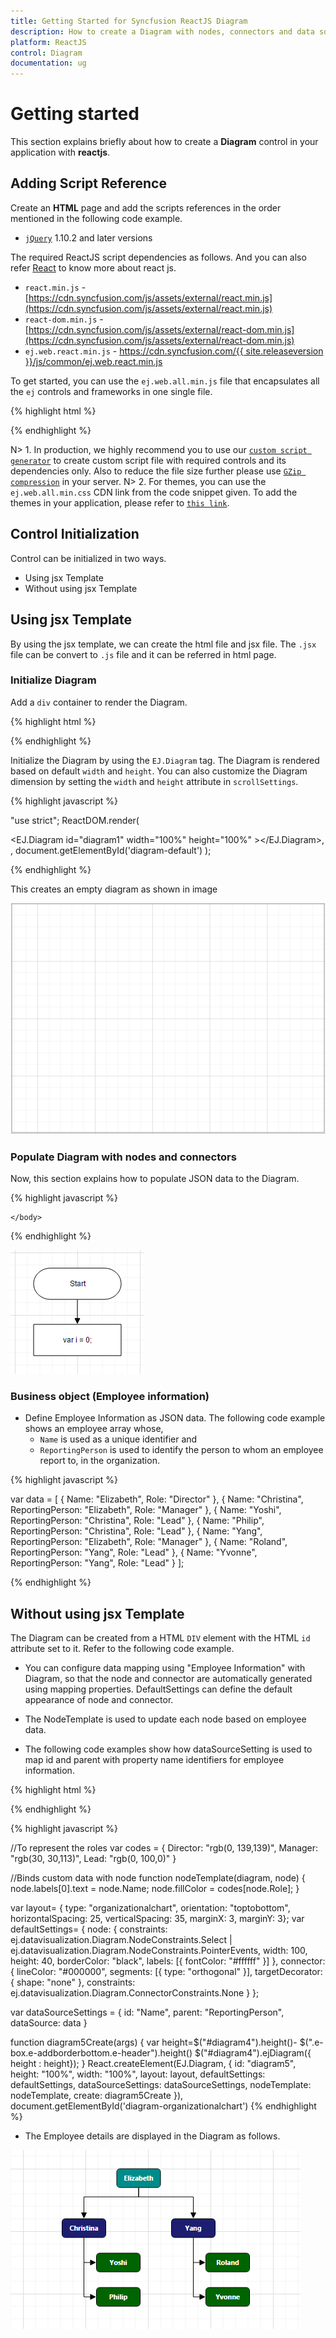```yaml
---
title: Getting Started for Syncfusion ReactJS Diagram
description: How to create a Diagram with nodes, connectors and data source.
platform: ReactJS
control: Diagram
documentation: ug
---
```


# Getting started

This section explains briefly about how to create a **Diagram** control in your application with **reactjs**.

## Adding Script Reference

Create an **HTML** page and add the scripts references in the order mentioned in the following code example.

* [`jQuery`](https://jquery.com/) 1.10.2 and later versions

The required ReactJS script dependencies as follows. And you can also refer [React](http://reactjs.org/docs/getting-started.html) to know more about react js.

* `react.min.js` - [https://cdn.syncfusion.com/js/assets/external/react.min.js](https://cdn.syncfusion.com/js/assets/external/react.min.js)
* `react-dom.min.js` - [https://cdn.syncfusion.com/js/assets/external/react-dom.min.js](https://cdn.syncfusion.com/js/assets/external/react-dom.min.js)
* `ej.web.react.min.js` - [https://cdn.syncfusion.com/{{ site.releaseversion }}/js/common/ej.web.react.min.js](https://cdn.syncfusion.com/14.3.0.49/js/common/ej.web.react.min.js)

To get started, you can use the `ej.web.all.min.js` file that encapsulates all the `ej` controls and frameworks in one single file.

{% highlight html %}
<!DOCTYPE html>
   <html>
     <head>
        <meta name="viewport" content="width=device-width, initial-scale=1.0">
        <meta name="description" content="Essential Studio for React JS">
        <meta name="author" content="Syncfusion">
        <title>Getting Started for Ribbon React JS</title>
        <!-- Essential Studio for JavaScript  theme reference -->
        <link href="http://cdn.syncfusion.com/{{ site.releaseversion }}/js/web/flat-azure/ej.web.all.min.css" rel="stylesheet" />
        <!-- Essential Studio for JavaScript  script references -->
        <script src="http://cdn.syncfusion.com/js/assets/external/jquery-3.0.0.min.js"></script>
        <script src="http://cdn.syncfusion.com/js/assets/external/react.min.js"></script>
        <script src="http://cdn.syncfusion.com/js/assets/external/react-dom.min.js"></script>
        <script src="http://cdn.syncfusion.com/{{ site.releaseversion }}/js/web/ej.web.all.min.js"></script>
        <script src="http://cdn.syncfusion.com/{{ site.releaseversion }}/js/common/ej.web.react.min.js"></script>
        <!-- Add your custom scripts here -->
    </head>
        <body>
        </body>
   </html>

{% endhighlight %}

N> 1. In production, we highly recommend you to use our [`custom script generator`](https://help.syncfusion.com/js/custom-script-generator) to create custom script file with required controls and its dependencies only. Also to reduce the file size further please use [`GZip compression`](https://web.dev/optimizing-content-efficiency-optimize-encoding-and-transfer/) in your server.
N> 2. For themes, you can use the `ej.web.all.min.css` CDN link from the code snippet given. To add the themes in your application, please refer to [`this link`](https://help.syncfusion.com/js/theming-in-essential-javascript-components).

## Control Initialization

Control can be initialized in two ways.

 * Using jsx Template
 * Without using jsx Template
 
## Using jsx Template

By using the jsx template, we can create the html file and jsx file. The `.jsx` file can be convert to `.js` file and it can be referred in html page.


### Initialize Diagram

Add a `div` container to render the Diagram.

{% highlight html %}

<!DOCTYPE html>
<html>    
    <body>
	<div id="diagram-default" style="height:99%;"></div>
            <script src="app/diagram/default.js"></script>    
    </body>
</html>

{% endhighlight %}

Initialize the Diagram by using the `EJ.Diagram` tag. The Diagram is rendered based on default `width` and `height`. You can also customize the Diagram dimension by setting the `width` and `height` attribute in `scrollSettings`.

{% highlight javascript %}

"use strict";
ReactDOM.render(
    <div className="default">
        <EJ.Diagram id="diagram1" width="100%" height="100%" ></EJ.Diagram>,
    </div>,
    document.getElementById('diagram-default')
    );

{% endhighlight %}

This creates an empty diagram as shown in image

![Initial diagram](Getting-Started_images/Getting-Started_img1.png)

### Populate Diagram with nodes and connectors

Now, this section explains how to populate JSON data to the Diagram. 

{% highlight javascript %}

<script type="text/babel">

var def_nodes = [{
    // Unique name for the node
            name: "Start",
            // Position of the node
            offsetX: 300,
            offsetY: 50,
            // Size of the node
            width: 140,
            height: 50,
            // Text(label) added to the node
            labels: [{
                text: "Start"
            }],
            // Shape for the node
            type: "flow",
            shape: "terminator"
        },
        {
            name: "Init", 
            offsetX: 300, 
            offsetY: 140,
            width: 140, 
            height: 50,
            labels: [{ 
                text: "var i = 0;" 
            }], 
            type: "flow",
            shape: "process"
            }
        ];
            
var def_connectors = [{
// Unique name for the connector
            name: "connector1",
            // Source and Target node's name to which connector needs to be connected.
            sourceNode: "Start",
            targetNode: "Init",
            // An empty orthogonal segment
            segments: [{ type: "orthogonal" }]
}];

<!DOCTYPE html>
<html>    
    <body>
        <script type="text/babel">
            ReactDOM.render(
                     <div className="default">
                        <EJ.Diagram id="diagram1" width="100%" height="100%"  nodes: {def_nodes}, connectors: {def_connectors}, ></EJ.Diagram>,
                     </div>,
                     document.getElementById('diagram-default')
                     );
        </script>
    </body>
</html>

{% endhighlight %}

![Render Nodes and Connectors in diagram](Getting-Started_images/Getting-Started_img2.png)

### Business object (Employee information)

* Define Employee Information as JSON data. The following code example shows an employee array whose,
	* `Name` is used as a unique identifier and
	* `ReportingPerson` is used to identify the person to whom an employee report to, in the organization.

{% highlight javascript %}

var data = [
	{ Name: "Elizabeth", Role: "Director" },
	{ Name: "Christina", ReportingPerson: "Elizabeth", Role: "Manager" },
	{ Name: "Yoshi", ReportingPerson: "Christina", Role: "Lead" },
	{ Name: "Philip", ReportingPerson: "Christina", Role: "Lead" },
	{ Name: "Yang", ReportingPerson: "Elizabeth", Role: "Manager" },
	{ Name: "Roland", ReportingPerson: "Yang", Role: "Lead" },
	{ Name: "Yvonne", ReportingPerson: "Yang", Role: "Lead" }
];

{% endhighlight %}

## Without using jsx Template

The Diagram can be created from a HTML `DIV` element with the HTML `id` attribute set to it. Refer to the following code example.

* You can configure data mapping using "Employee Information" with Diagram, so that the node and connector are automatically generated using mapping properties. DefaultSettings can define the default appearance of node and connector. 

* The NodeTemplate is used to update each node based on employee data.

* The following code examples show how dataSourceSetting is used to map id and parent with property name identifiers for employee information.

{% highlight html %}

<div id="diagram-organizationalchart" style="height:99%;">
</div>

{% endhighlight %}

{% highlight javascript %}

//To represent the roles
var codes = {
    Director: "rgb(0, 139,139)",
    Manager: "rgb(30, 30,113)",
    Lead: "rgb(0, 100,0)"
}

//Binds custom data with node
function nodeTemplate(diagram, node) {
    node.labels[0].text = node.Name;
    node.fillColor = codes[node.Role];
}

var layout= { type: "organizationalchart", orientation: "toptobottom", horizontalSpacing: 25, verticalSpacing: 35, marginX: 3, marginY: 3};
var defaultSettings= {
    node: { constraints: ej.datavisualization.Diagram.NodeConstraints.Select | ej.datavisualization.Diagram.NodeConstraints.PointerEvents, width: 100, height: 40, borderColor: "black", labels: [{ fontColor: "#ffffff" }] },
    connector: {
        lineColor: "#000000", segments: [{ type: "orthogonal" }], targetDecorator: { shape: "none" },
        constraints: ej.datavisualization.Diagram.ConnectorConstraints.None
    }
};

var dataSourceSettings = { id: "Name", parent: "ReportingPerson", dataSource: data }

function diagram5Create(args)
{
 var height=$("#diagram4").height()- $(".e-box.e-addborderbottom.e-header").height()
 $("#diagram4").ejDiagram({ height : height}); 
}
    React.createElement(EJ.Diagram, {
    id: "diagram5", 
    height: "100%", 
    width: "100%", 
    layout: layout, 
    defaultSettings: defaultSettings, 
    dataSourceSettings: dataSourceSettings, 
    nodeTemplate: nodeTemplate, 
    create: diagram5Create
    }),	document.getElementById('diagram-organizationalchart')
{% endhighlight %}

* The Employee details are displayed in the Diagram as follows.

![Render Layout](Getting-Started_images/Getting-Started_img3.png)
